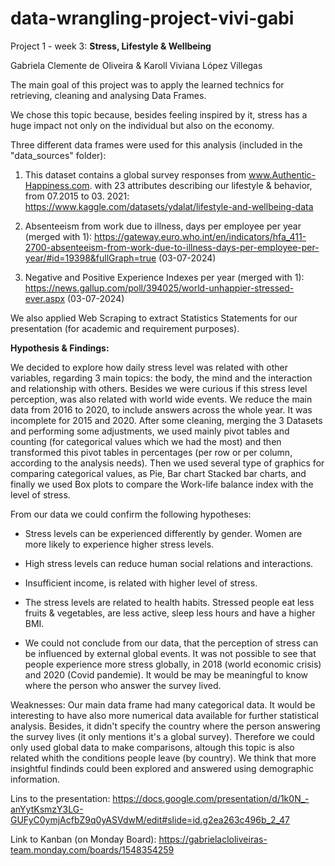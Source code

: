 # data-wrangling-project-vivi-gabi
Project 1 - week 3: **Stress, Lifestyle & Wellbeing**

Gabriela Clemente de Oliveira & Karoll Viviana López Villegas

The main goal of this project was to apply the learned technics for retrieving, cleaning and analysing Data Frames.

We chose this topic because, besides feeling inspired by it, stress has a huge impact not only on the individual but also on the economy.

Three different data frames were used for this analysis (included in the "data_sources" folder):

1. This dataset contains a global survey responses from www.Authentic-Happiness.com. with 23 attributes describing our lifestyle & behavior, from 07.2015 to 03. 2021:
https://www.kaggle.com/datasets/ydalat/lifestyle-and-wellbeing-data

2. Absenteeism from work due to illness, days per employee per year (merged with 1): https://gateway.euro.who.int/en/indicators/hfa_411-2700-absenteeism-from-work-due-to-illness-days-per-employee-per-year/#id=19398&fullGraph=true (03-07-2024)

3. Negative and Positive Experience Indexes per year (merged with 1): https://news.gallup.com/poll/394025/world-unhappier-stressed-ever.aspx (03-07-2024)

We also applied Web Scraping to extract Statistics Statements for our presentation (for academic and requirement purposes).

**Hypothesis & Findings:**

We decided to explore how daily stress level was related with other variables, regarding 3 main topics: the body, the mind and the interaction and relationship with others. Besides we were curious if this stress level perception, was also related with world wide events. 
We reduce the main data from 2016 to 2020, to include answers across the whole year. It was incomplete for 2015 and 2020. After some cleaning, merging the 3 Datasets and performing some adjustments, we used mainly pivot tables and counting (for categorical values which we had the most) and then transformed this pivot tables in percentages (per row or per column, according to the analysis needs). Then we used several type of graphics for comparing categorical values, as Pie, Bar chart Stacked bar charts, and finally we used Box plots to compare the Work-life balance index with the level of stress.

From our data we could confirm the following hypotheses:

- Stress levels can be experienced differently by gender. Women are more likely to experience higher stress levels.

- High stress levels can reduce human social relations and interactions.
  
- Insufficient income, is related with higher level of stress.

- The stress levels are related to health habits. Stressed people eat less fruits & vegetables, are less active, sleep less hours and have a higher BMI.

- We could not conclude from our data, that the perception of stress can be influenced by external global events. It was not possible to see that people experience more stress globally, in 2018 (world economic crisis) and 2020 (Covid pandemie). It would be may be meaningful to know where the person who answer the survey lived.

Weaknesses: Our main data frame had many categorical data. It would be interesting to have also more numerical data available for further statistical analysis. Besides, it didn't specify the country where the person  answering the survey lives (it only mentions it's a global survey). Therefore we could only used global data to make comparisons, altough this topic is also related whith the conditions people leave (by country). We think that more insightful findinds could been explored and answered using demographic information.

Lins to the presentation: https://docs.google.com/presentation/d/1k0N_-anYytKsmzY3LG-GUFyC0ymjAcfbZ9q0yASVdwM/edit#slide=id.g2ea263c496b_2_47

Link to Kanban (on Monday Board): https://gabrielacloliveiras-team.monday.com/boards/1548354259
